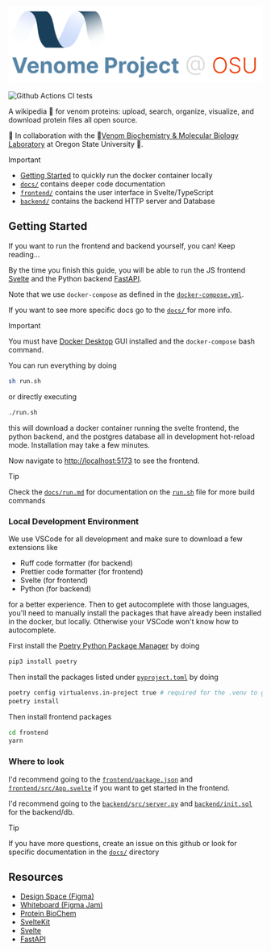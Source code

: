 <img src="./docs/assets/logo-v3.svg" alt="venome title" />


![Github Actions CI tests](https://github.com/xnought/venome/actions/workflows/ci.yml/badge.svg)

A wikipedia 📖 for venom proteins: upload, search, organize, visualize, and download protein files all open source.

🤝 In collaboration with the 🧪[Venom Biochemistry & Molecular Biology Laboratory](https://venombiochemistrylab.weebly.com/) at Oregon State University 🦫.

> [!IMPORTANT]
> -   [Getting Started](#getting-started) to quickly run the docker container locally
> -   [`docs/`](./docs/) contains deeper code documentation
> -   [`frontend/`](./frontend/) contains the user interface in Svelte/TypeScript
> -   [`backend/`](./backend/) contains the backend HTTP server and Database

## Getting Started

If you want to run the frontend and backend yourself, you can! Keep reading...

By the time you finish this guide, you will be able to run the JS frontend [Svelte](https://kit.svelte.dev/) and the Python backend [FastAPI](https://fastapi.tiangolo.com/). 

Note that we use `docker-compose` as defined in the [`docker-compose.yml`](./docker-compose.yml).

If you want to see more specific docs go to the [ `docs/` ](./docs/README.md) for more info.

> [!IMPORTANT]
> You must have [Docker Desktop](https://www.docker.com/products/docker-desktop/) GUI installed and the `docker-compose` bash command.

You can run everything by doing

```bash
sh run.sh
```

or directly executing 

```bash
./run.sh
```

this will download a docker container running the svelte frontend, the python backend, and the postgres database all in development hot-reload mode. Installation may take a few minutes. 

Now navigate to [http://localhost:5173](http://localhost:5173) to see the frontend. 

> [!TIP]
> Check the [`docs/run.md`](./docs/run.md) for documentation on the [`run.sh`](./run.sh) file for more build commands

### Local Development Environment

We use VSCode for all development and make sure to download a few extensions like

- Ruff code formatter (for backend)
- Prettier code formatter (for frontend)
- Svelte (for frontend)
- Python (for backend)

for a better experience. Then to get autocomplete with those languages, you'll need to manually install the packages that have already been installed in the docker, but locally. Otherwise your VSCode won't know how to autocomplete. 

First install the [Poetry Python Package Manager](https://python-poetry.org/) by doing 

```bash
pip3 install poetry
```

Then install the packages listed under [`pyproject.toml`](./backend/pyproject.toml) by doing 

```bash
poetry config virtualenvs.in-project true # required for the .venv to get created
poetry install
```

Then install frontend packages

```bash
cd frontend
yarn
```

### Where to look

I'd recommend going to the [`frontend/package.json`](./frontend/package.json) and [`frontend/src/App.svelte`](./frontend/src/App.svelte) if you want to get started in the frontend.

I'd recommend going to the [`backend/src/server.py`](./backend/src/server.py) and [`backend/init.sql`](./backend/init.sql) for the backend/db.



> [!TIP]
> If you have more questions, create an issue on this github or look for specific documentation in the [`docs/`](./docs/) directory


## Resources

-   [Design Space (Figma)](https://www.figma.com/file/G1pbQsYy4lCTVCvMEnGydX/Unknown-Venome-Project?type=design&node-id=0%3A1&mode=design&t=re8tfITwMPw75A2I-1)
-   [Whiteboard (Figma Jam)](https://www.figma.com/file/ZKwrwzXrbwqMJUTFPF4yV0/Open-Venome-Project?type=whiteboard&node-id=0%3A1&t=DZbia2Quj2IXPhHm-1)
-   [Protein BioChem](<https://bio.libretexts.org/Bookshelves/Biochemistry/Book%3A_Biochemistry_Free_For_All_(Ahern_Rajagopal_and_Tan)/02%3A_Structure_and_Function/203%3A_Structure__Function-_Proteins_I>)
-   [SvelteKit](https://kit.svelte.dev/)
-   [Svelte](https://svelte.dev/)
-   [FastAPI](https://fastapi.tiangolo.com/)

